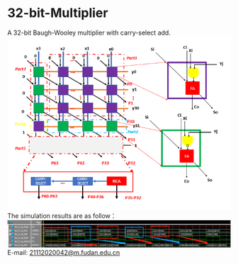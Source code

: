 # 32-bit-Multiplier
A 32-bit Baugh-Wooley multiplier with carry-select add. 
![Schematic](Schematic.png)
The simulation results are as follow：
![Simulation](simulation.png)
E-mail: 21112020042@m.fudan.edu.cn
